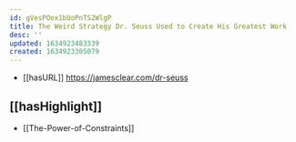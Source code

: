 ```yaml
---
id: gVesPOox1bUoPnTS2WlgP
title: The Weird Strategy Dr. Seuss Used to Create His Greatest Work
desc: ''
updated: 1634923483339
created: 1634923305079
---
```


- [[hasURL]] https://jamesclear.com/dr-seuss

## [[hasHighlight]]

- [[The-Power-of-Constraints]]

